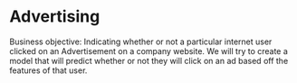 # Advertising
Business objective:  Indicating whether or not a particular internet user clicked on an Advertisement on a company website. We will try to create a model that will predict whether or not they will click on an ad based off the features of that user.
